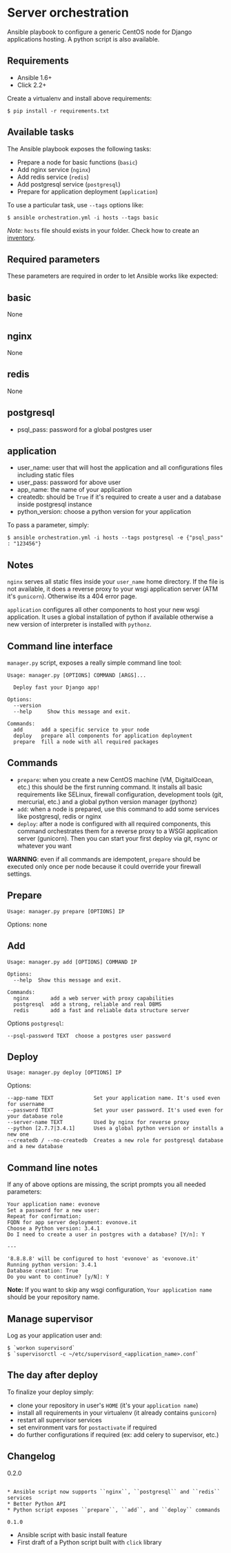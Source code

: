 Server orchestration
====================

Ansible playbook to configure a generic CentOS node for Django applications hosting. A python script is also available.

Requirements
------------

* Ansible 1.6+
* Click 2.2+

Create a virtualenv and install above requirements:

    $ pip install -r requirements.txt

Available tasks
---------------

The Ansible playbook exposes the following tasks:

* Prepare a node for basic functions (`basic`)
* Add nginx service (`nginx`)
* Add redis service (`redis`)
* Add postgresql service (`postgresql`)
* Prepare for application deployment (`application`)

To use a particular task, use `--tags` options like:

    $ ansible orchestration.yml -i hosts --tags basic

*Note:* `hosts` file should exists in your folder. Check how to create an [inventory][1].

[1]: http://docs.ansible.com/intro_inventory.html

Required parameters
-------------------

These parameters are required in order to let Ansible works like expected:

basic
-----

None

nginx
-----

None

redis
-----

None

postgresql
----------

* psql_pass: password for a global postgres user

application
-----------

* user_name: user that will host the application and all configurations files including static files
* user_pass: password for above user
* app_name: the name of your application
* createdb: should be `True` if it's required to create a user and a database inside postgresql instance
* python_version: choose a python version for your application

To pass a parameter, simply:

    $ ansible orchestration.yml -i hosts --tags postgresql -e {"psql_pass" : "123456"}

Notes
-----

`nginx` serves all static files inside your `user_name` home directory. If the file is not available, it does a
reverse proxy to your wsgi application server (ATM it's `gunicorn`). Otherwise its a 404 error page.

`application` configures all other components to host your new wsgi application. It uses a global installation of
python if available otherwise a new version of interpreter is installed with `pythonz`.

Command line interface
----------------------

`manager.py` script, exposes a really simple command line tool:

    Usage: manager.py [OPTIONS] COMMAND [ARGS]...

      Deploy fast your Django app!

    Options:
      --version
      --help     Show this message and exit.

    Commands:
      add      add a specific service to your node
      deploy   prepare all components for application deployment
      prepare  fill a node with all required packages

Commands
--------

* `prepare`: when you create a new CentOS machine (VM, DigitalOcean, etc.) this should be the first running command.
 It installs all basic requirements like SELinux, firewall configuration, development tools (git, mercurial, etc.) and
 a global python version manager (pythonz)
* `add`: when a node is prepared, use this command to add some services like postgresql, redis or nginx
* `deploy`: after a node is configured with all required components, this command orchestrates them for a reverse proxy
 to a WSGI application server (gunicorn). Then you can start your first deploy via git, rsync or whatever you want

**WARNING**: even if all commands are idempotent, `prepare` should be executed only once per node because it could
 override your firewall settings.

Prepare
-------

    Usage: manager.py prepare [OPTIONS] IP

Options: none

Add
---

    Usage: manager.py add [OPTIONS] COMMAND IP

    Options:
      --help  Show this message and exit.

    Commands:
      nginx       add a web server with proxy capabilities
      postgresql  add a strong, reliable and real DBMS
      redis       add a fast and reliable data structure server

Options `postgresql`:

    --psql-password TEXT  choose a postgres user password

Deploy
------

    Usage: manager.py deploy [OPTIONS] IP

Options:

    --app-name TEXT             Set your application name. It's used even for username
    --password TEXT             Set your user password. It's used even for your database role
    --server-name TEXT          Used by nginx for reverse proxy
    --python [2.7.7|3.4.1]      Uses a global python version or installs a new one
    --createdb / --no-createdb  Creates a new role for postgresql database and a new database

Command line notes
------------------

If any of above options are missing, the script prompts you all needed parameters:

    Your application name: evonove
    Set a password for a new user:
    Repeat for confirmation:
    FQDN for app server deployment: evonove.it
    Choose a Python version: 3.4.1
    Do I need to create a user in postgres with a database? [Y/n]: Y

    ---

    '8.8.8.8' will be configured to host 'evonove' as 'evonove.it'
    Running python version: 3.4.1
    Database creation: True
    Do you want to continue? [y/N]: Y

**Note:** If you want to skip any wsgi configuration, `Your application name` should be your repository name.

Manage supervisor
-----------------

Log as your application user and:

    $ `workon supervisord`
    $ `supervisorctl -c ~/etc/supervisord_<application_name>.conf`

The day after deploy
--------------------

To finalize your deploy simply:

* clone your repository in user's `HOME` (it's your `application name`)
* install all requirements in your virtualenv (it already contains `gunicorn`)
* restart all supervisor services
* set environment vars for `postactivate` if required
* do further configurations if required (ex: add celery to supervisor, etc.)

Changelog
---------

0.2.0
~~~~~

* Ansible script now supports ``nginx``, ``postgresql`` and ``redis`` services
* Better Python API
* Python script exposes ``prepare``, ``add``, and ``deploy`` commands

0.1.0
~~~~~

* Ansible script with basic install feature
* First draft of a Python script built with ``click`` library
